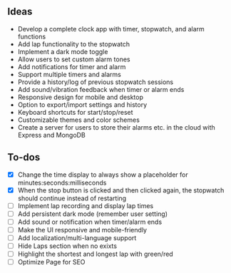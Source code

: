 ## Ideas
- Develop a complete clock app with timer, stopwatch, and alarm functions
- Add lap functionality to the stopwatch
- Implement a dark mode toggle
- Allow users to set custom alarm tones
- Add notifications for timer and alarm
- Support multiple timers and alarms
- Provide a history/log of previous stopwatch sessions
- Add sound/vibration feedback when timer or alarm ends
- Responsive design for mobile and desktop
- Option to export/import settings and history
- Keyboard shortcuts for start/stop/reset
- Customizable themes and color schemes
- Create a server for users to store their alarms etc. in the cloud with Express and MongoDB

## To-dos
- [x] Change the time display to always show a placeholder for minutes:seconds:milliseconds
- [x] When the stop button is clicked and then clicked again, the stopwatch should continue instead of restarting
- [ ] Implement lap recording and display lap times
- [ ] Add persistent dark mode (remember user setting)
- [ ] Add sound or notification when timer/alarm ends
- [ ] Make the UI responsive and mobile-friendly
- [ ] Add localization/multi-language support
- [ ] Hide Laps section when no exixts
- [ ] Highlight the shortest and longest lap with green/red
- [ ] Optimize Page for SEO